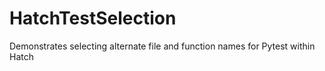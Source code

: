 # HatchTestSelection
Demonstrates selecting alternate file and function names for Pytest within Hatch
